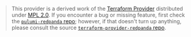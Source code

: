 > This provider is a derived work of the [Terraform Provider](https://github.com/redpanda-data/terraform-provider-redpanda)
> distributed under [MPL 2.0](https://www.mozilla.org/en-US/MPL/2.0/). If you encounter a bug or missing feature,
> first check the [`pulumi-redpanda` repo](https://github.com/pulumiverse/pulumi-redpanda/issues); however, if that doesn't turn up anything,
> please consult the source [`terraform-provider-redpanda` repo](https://github.com/redpanda-data/terraform-provider-redpanda/issues).
